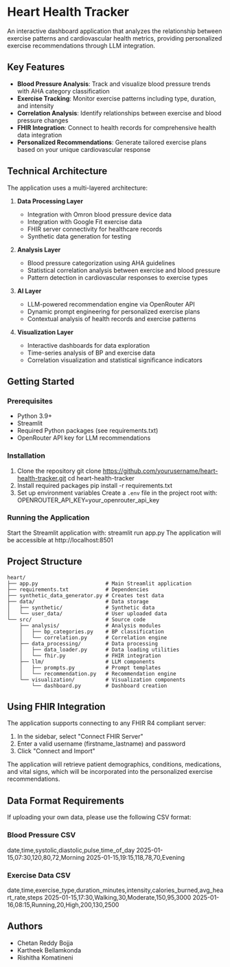 # Heart Health Tracker

An interactive dashboard application that analyzes the relationship between exercise patterns and cardiovascular health metrics, providing personalized exercise recommendations through LLM integration.

## Key Features

- **Blood Pressure Analysis**: Track and visualize blood pressure trends with AHA category classification
- **Exercise Tracking**: Monitor exercise patterns including type, duration, and intensity
- **Correlation Analysis**: Identify relationships between exercise and blood pressure changes
- **FHIR Integration**: Connect to health records for comprehensive health data integration
- **Personalized Recommendations**: Generate tailored exercise plans based on your unique cardiovascular response

## Technical Architecture

The application uses a multi-layered architecture:

1. **Data Processing Layer**
   - Integration with Omron blood pressure device data
   - Integration with Google Fit exercise data
   - FHIR server connectivity for healthcare records
   - Synthetic data generation for testing

2. **Analysis Layer**
   - Blood pressure categorization using AHA guidelines
   - Statistical correlation analysis between exercise and blood pressure
   - Pattern detection in cardiovascular responses to exercise types

3. **AI Layer**
   - LLM-powered recommendation engine via OpenRouter API
   - Dynamic prompt engineering for personalized exercise plans
   - Contextual analysis of health records and exercise patterns

4. **Visualization Layer**
   - Interactive dashboards for data exploration
   - Time-series analysis of BP and exercise data
   - Correlation visualization and statistical significance indicators

## Getting Started

### Prerequisites

- Python 3.9+
- Streamlit
- Required Python packages (see requirements.txt)
- OpenRouter API key for LLM recommendations

### Installation

1. Clone the repository
git clone https://github.com/yourusername/heart-health-tracker.git cd heart-health-tracker
2. Install required packages
pip install -r requirements.txt
3. Set up environment variables
Create a `.env` file in the project root with:
OPENROUTER_API_KEY=your_openrouter_api_key
### Running the Application

Start the Streamlit application with:
streamlit run app.py
The application will be accessible at http://localhost:8501

## Project Structure

```plaintext
heart/
├── app.py                      # Main Streamlit application
├── requirements.txt            # Dependencies
├── synthetic_data_generator.py # Creates test data
├── data/                       # Data storage
│   ├── synthetic/              # Synthetic data
│   └── user_data/              # User uploaded data
└── src/                        # Source code
    ├── analysis/               # Analysis modules
    │   ├── bp_categories.py    # BP classification
    │   └── correlation.py      # Correlation engine
    ├── data_processing/        # Data processing
    │   ├── data_loader.py      # Data loading utilities
    │   └── fhir.py             # FHIR integration
    ├── llm/                    # LLM components
    │   ├── prompts.py          # Prompt templates
    │   └── recommendation.py   # Recommendation engine
    └── visualization/          # Visualization components
        └── dashboard.py        # Dashboard creation
```
## Using FHIR Integration


The application supports connecting to any FHIR R4 compliant server:

1. In the sidebar, select "Connect FHIR Server"
2. Enter a valid username (firstname_lastname) and password
3. Click "Connect and Import"

The application will retrieve patient demographics, conditions, medications, and vital signs, which will be incorporated into the personalized exercise recommendations.

## Data Format Requirements

If uploading your own data, please use the following CSV format:

### Blood Pressure CSV
date,time,systolic,diastolic,pulse,time_of_day 2025-01-15,07:30,120,80,72,Morning 2025-01-15,19:15,118,78,70,Evening
### Exercise Data CSV
date,time,exercise_type,duration_minutes,intensity,calories_burned,avg_heart_rate,steps 2025-01-15,17:30,Walking,30,Moderate,150,95,3000 2025-01-16,08:15,Running,20,High,200,130,2500
## Authors

- Chetan Reddy Bojja
- Kartheek Bellamkonda 
- Rishitha Komatineni
